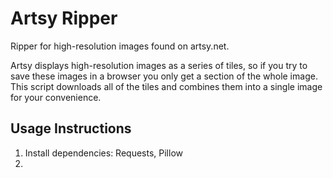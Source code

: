 # Artsy Ripper
Ripper for high-resolution images found on artsy.net.

Artsy displays high-resolution images as a series of tiles, so if you try to save these images in a browser you only get a section of the whole image. This script downloads all of the tiles and combines them into a single image for your convenience.

## Usage Instructions
1. Install dependencies: Requests, Pillow
2. 
